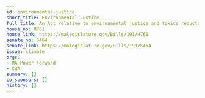 ```yaml
---
id: environmental-justice
short_title: Environmental Justice
full_title: An Act relative to environmental justice and toxics reduction in the Commonwealth
house_no: H761
house_link: https://malegislature.gov/Bills/191/H761
senate_no: S464
senate_link: https://malegislature.gov/Bills/191/S464
issue: climate
orgs:
- MA Power Forward
- CWA
summary: []
co_sponsors: []
history: []
---
```

